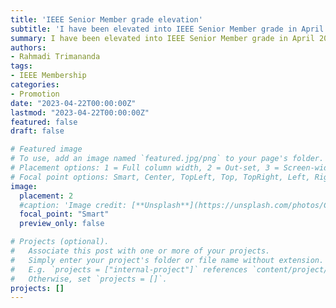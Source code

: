 ```yaml
---
title: 'IEEE Senior Member grade elevation'
subtitle: 'I have been elevated into IEEE Senior Member grade in April 2023. Thank you, IEEE!'
summary: I have been elevated into IEEE Senior Member grade in April 2023. Thank you, IEEE!
authors:
- Rahmadi Trimananda
tags:
- IEEE Membership
categories:
- Promotion
date: "2023-04-22T00:00:00Z"
lastmod: "2023-04-22T00:00:00Z"
featured: false
draft: false

# Featured image
# To use, add an image named `featured.jpg/png` to your page's folder.
# Placement options: 1 = Full column width, 2 = Out-set, 3 = Screen-width
# Focal point options: Smart, Center, TopLeft, Top, TopRight, Left, Right, BottomLeft, Bottom, BottomRight
image:
  placement: 2
  #caption: 'Image credit: [**Unsplash**](https://unsplash.com/photos/CpkOjOcXdUY)'
  focal_point: "Smart"
  preview_only: false

# Projects (optional).
#   Associate this post with one or more of your projects.
#   Simply enter your project's folder or file name without extension.
#   E.g. `projects = ["internal-project"]` references `content/project/deep-learning/index.md`.
#   Otherwise, set `projects = []`.
projects: []
---
```

